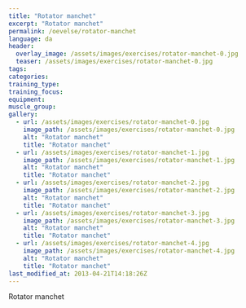 ```yaml
---
title: "Rotator manchet"
excerpt: "Rotator manchet"
permalink: /oevelse/rotator-manchet
language: da
header:
  overlay_image: /assets/images/exercises/rotator-manchet-0.jpg
  teaser: /assets/images/exercises/rotator-manchet-0.jpg
tags:
categories:
training_type: 
training_focus: 
equipment:
muscle_group:
gallery:
  - url: /assets/images/exercises/rotator-manchet-0.jpg
    image_path: /assets/images/exercises/rotator-manchet-0.jpg
    alt: "Rotator manchet"
    title: "Rotator manchet"
  - url: /assets/images/exercises/rotator-manchet-1.jpg
    image_path: /assets/images/exercises/rotator-manchet-1.jpg
    alt: "Rotator manchet"
    title: "Rotator manchet"
  - url: /assets/images/exercises/rotator-manchet-2.jpg
    image_path: /assets/images/exercises/rotator-manchet-2.jpg
    alt: "Rotator manchet"
    title: "Rotator manchet"
  - url: /assets/images/exercises/rotator-manchet-3.jpg
    image_path: /assets/images/exercises/rotator-manchet-3.jpg
    alt: "Rotator manchet"
    title: "Rotator manchet"
  - url: /assets/images/exercises/rotator-manchet-4.jpg
    image_path: /assets/images/exercises/rotator-manchet-4.jpg
    alt: "Rotator manchet"
    title: "Rotator manchet"
last_modified_at: 2013-04-21T14:18:26Z
---
```


Rotator manchet
